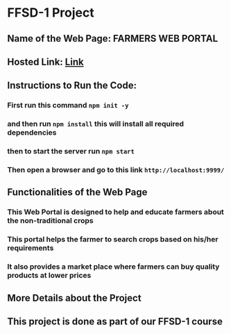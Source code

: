 # FFSD-1 Project

## Name of the Web Page: FARMERS WEB PORTAL

## Hosted Link: [Link](https://fwwp.herokuapp.com/)


## Instructions to Run the Code: 

### First run this command ```npm init -y```
### and then run ```npm install``` this will install all required dependencies
### then to start the server run ```npm start```

### Then open a browser and go to this link ```http://localhost:9999/``` 

##


## Functionalities of the Web Page

### This Web Portal is designed to help and educate farmers about the non-traditional crops
### This portal helps the farmer to search crops based on his/her requirements
### It also provides a market place where farmers can buy quality products at lower prices




## More Details about the Project

## This project is done as part of our FFSD-1 course
